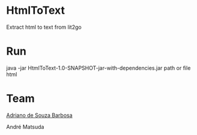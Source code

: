 # HtmlToText
Extract html to text from lit2go

# Run
java -jar HtmlToText-1.0-SNAPSHOT-jar-with-dependencies.jar path or file html


# Team
[Adriano de Souza Barbosa](https://github.com/adrianosb)

André Matsuda
